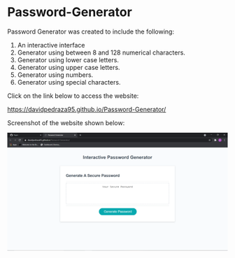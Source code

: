 # Password-Generator
Password Generator was created to include the following:
1. An interactive interface
2. Generator using between 8 and 128 numerical characters.
3. Generator using lower case letters.
4. Generator using upper case letters.
5. Generator using numbers.
6. Generator using special characters.


Click on the link below to access the website:

https://davidpedraza95.github.io/Password-Generator/

Screenshot of the website shown below:

![Screenshot of the homework is displayed](https://raw.githubusercontent.com/DavidPedraza95/Password-Generator/4c0ad33941be179374ce02c81f55301b1fffb7d9/Assets/Password%20Generator%20screenshot.PNG)
